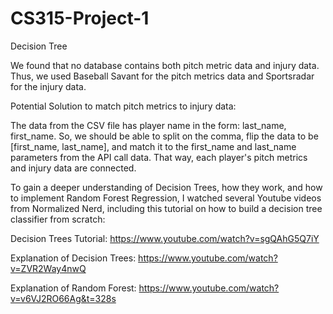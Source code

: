 # CS315-Project-1
Decision Tree

We found that no database contains both pitch metric data and injury data. Thus, we used Baseball Savant for the pitch metrics data and Sportsradar for the injury data. 

Potential Solution to match pitch metrics to injury data:

The data from the CSV file has player name in the form: last_name, first_name. So, we should be able to split on the comma, flip the data to be [first_name, last_name], and match it to the first_name and last_name parameters from the API call data. That way, each player's pitch metrics and injury data are connected.

To gain a deeper understanding of Decision Trees, how they work, and how to implement Random Forest Regression,
I watched several Youtube videos from Normalized Nerd, including this tutorial on how to build a decision tree classifier from scratch:

Decision Trees Tutorial: https://www.youtube.com/watch?v=sgQAhG5Q7iY

Explanation of Decision Trees: https://www.youtube.com/watch?v=ZVR2Way4nwQ

Explanation of Random Forest: https://www.youtube.com/watch?v=v6VJ2RO66Ag&t=328s

